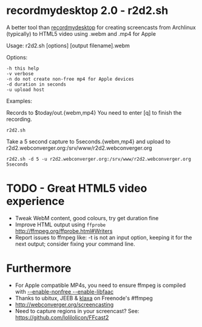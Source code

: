 # recordmydesktop 2.0 - r2d2.sh

A better tool than
[recordmydesktop](http://en.wikipedia.org/wiki/RecordMyDesktop) for creating
screencasts from Archlinux (typically) to HTML5 video using .webm and .mp4 for
Apple

Usage: r2d2.sh [options] [output filename].webm

Options:

	-h this help
	-v verbose
	-n do not create non-free mp4 for Apple devices
	-d duration in seconds
	-u upload host

Examples:

Records to $today/out.{webm,mp4} You need to enter [q] to finish the recording.

	r2d2.sh

Take a 5 second capture to 5seconds.{webm,mp4} and upload to r2d2.webconverger.org:/srv/www/r2d2.webconverger.org

	r2d2.sh -d 5 -u r2d2.webconverger.org:/srv/www/r2d2.webconverger.org 5seconds

# TODO - Great HTML5 video experience

* Tweak WebM content, good colours, try get duration fine
* Improve HTML output using `ffprobe` <http://ffmpeg.org/ffprobe.html#Writers>
* Report issues to ffmpeg like:
	-t is not an input option, keeping it for the next output; consider fixing your command line.

# Furthermore

* For Apple compatible MP4s, you need to ensure ffmpeg is compiled with [--enable-nonfree --enable-libfaac](https://bugs.archlinux.org/task/27465)
* Thanks to ubitux, JEEB & [klaxa](https://gist.github.com/7dcccbd86fdcce3c4ced) on Freenode's #ffmpeg
* <http://webconverger.org/screencasting>
* Need to capture regions in your screencast? See: <https://github.com/lolilolicon/FFcast2>
